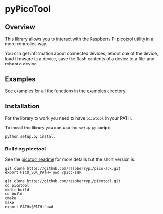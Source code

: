 # pyPicoTool

## Overview
This library allows you to interact with the Raspberry Pi [picotool](https://github.com/raspberrypi/picotool) utility in a more controlled way.

You can get information about connected devices, reboot one of the device, load firmware to a device, save the flash contents of a device to a file, and reboot a device.

## Examples
See examples for all the functions in the [examples](examples) directory.

## Installation

For the library to work you need to have `picotool` in your PATH.


To install the library you can use the `setup.py` script:

`python setup.py install`

### Building picotool

See the [picotool readme](https://github.com/raspberrypi/picotool#readme) for more details but the short version is:

```
git clone https://github.com/raspberrypi/pico-sdk.git
export PICO_SDK_PATH=`pwd`/pico-sdk

git clone https://github.com/raspberrypi/picotool.git
cd picotool
mkdir build
cd build
cmake ..
make
export PATH=$PATH:`pwd`

```
